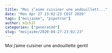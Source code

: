 ```yaml
---
title: "Moi j’aime cuisiner une andouillett..."
date: "Mon Apr 27 23:02:23 CEST 2020"
tags: ["moijaime", "pipotron"]
author: m1ch3l
categories: ["generated"]
slug: "moijaime/2020-04-27-23:02:23"
---
```


Moi j’aime cuisiner une andouillette gentil
